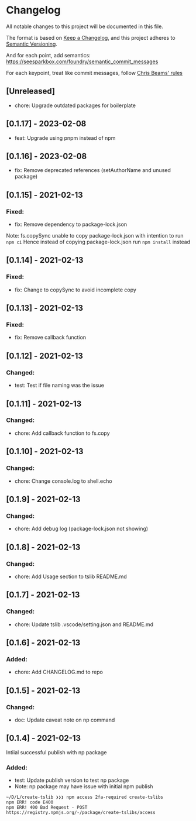 # Changelog
All notable changes to this project will be documented in this file.

The format is based on [Keep a Changelog](https://keepachangelog.com/en/1.0.0/),
and this project adheres to [Semantic Versioning](https://semver.org/spec/v2.0.0.html).

And for each point, add semantics:
https://seesparkbox.com/foundry/semantic_commit_messages

For each keypoint, treat like commit messages, follow [Chris Beams' rules](https://chris.beams.io/posts/git-commit/)

## [Unreleased]
- chore: Upgrade outdated packages for boilerplate

## [0.1.17] - 2023-02-08
- feat: Upgrade using pnpm instead of npm
## [0.1.16] - 2023-02-08
- fix: Remove deprecated references (setAuthorName and unused package)
## [0.1.15] - 2021-02-13
### Fixed:
- fix: Remove dependency to package-lock.json

Note: 
fs.copySync unable to copy package-lock.json with intention to run `npm ci`
Hence instead of copying package-lock.json run `npm install` instead

## [0.1.14] - 2021-02-13
### Fixed:
- fix: Change to copySync to avoid incomplete copy
## [0.1.13] - 2021-02-13
### Fixed:
- fix: Remove callback function
## [0.1.12] - 2021-02-13
### Changed:
- test: Test if file naming was the issue
## [0.1.11] - 2021-02-13
### Changed:
- chore: Add callback function to fs.copy
## [0.1.10] - 2021-02-13
### Changed:
- chore: Change console.log to shell.echo
## [0.1.9] - 2021-02-13
### Changed:
- chore: Add debug log (package-lock.json not showing)
## [0.1.8] - 2021-02-13
### Changed:
- chore: Add Usage section to tslib README.md

## [0.1.7] - 2021-02-13
### Changed:
- chore: Update tslib .vscode/setting.json and README.md

## [0.1.6] - 2021-02-13
### Added:
- chore: Add CHANGELOG.md to repo

## [0.1.5] - 2021-02-13
### Changed:
- doc: Update caveat note on np command


## [0.1.4] - 2021-02-13

Intiial successful publish with np package

### Added:

- test: Update publish version to test np package
- Note: np package may have issue with initial npm publish

```shell
~/D/L/create-tslib ❯❯❯ npm access 2fa-required create-tslibs
npm ERR! code E400
npm ERR! 400 Bad Request - POST https://registry.npmjs.org/-/package/create-tslibs/access
```
